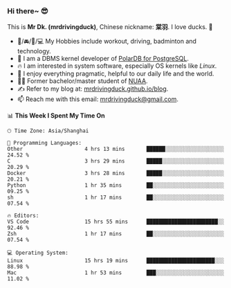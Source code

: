 ### Hi there~ 😎

This is **Mr Dk. (mrdrivingduck)**, Chinese nickname: **棠羽**. I love ducks. 🦆

- 💪/🚘/🏸/💻 My Hobbies include workout, driving, badminton and technology.
- 🍊 I am a DBMS kernel developer of [PolarDB for PostgreSQL](https://github.com/ApsaraDB/PolarDB-for-PostgreSQL).
- 🔥 I am interested in system software, especially OS kernels like *Linux*.
- 🔧 I enjoy everything pragmatic, helpful to our daily life and the world.
- 👨‍🎓 Former bachelor/master student of [NUAA](https://en.wikipedia.org/wiki/Nanjing_University_of_Aeronautics_and_Astronautics).
- ✍ Refer to my blog at: [mrdrivingduck.github.io/blog](https://mrdrivingduck.github.io/blog/).
- 📫 Reach me with this email: [mrdrivingduck@gmail.com](mailto:mrdrivingduck@gmail.com).

<!--START_SECTION:waka-->
📊 **This Week I Spent My Time On** 

```text
🕑︎ Time Zone: Asia/Shanghai

💬 Programming Languages: 
Other                    4 hrs 13 mins       ██████░░░░░░░░░░░░░░░░░░░   24.52 % 
C                        3 hrs 29 mins       █████░░░░░░░░░░░░░░░░░░░░   20.29 % 
Docker                   3 hrs 28 mins       █████░░░░░░░░░░░░░░░░░░░░   20.21 % 
Python                   1 hr 35 mins        ██░░░░░░░░░░░░░░░░░░░░░░░   09.25 % 
sh                       1 hr 17 mins        ██░░░░░░░░░░░░░░░░░░░░░░░   07.54 % 

🔥 Editors: 
VS Code                  15 hrs 55 mins      ███████████████████████░░   92.46 % 
Zsh                      1 hr 17 mins        ██░░░░░░░░░░░░░░░░░░░░░░░   07.54 % 

💻 Operating System: 
Linux                    15 hrs 19 mins      ██████████████████████░░░   88.98 % 
Mac                      1 hr 53 mins        ███░░░░░░░░░░░░░░░░░░░░░░   11.02 % 
```


<!--END_SECTION:waka-->

<!-- ![Mr Dk.'s GitHub Stats](https://github-readme-stats.vercel.app/api?username=mrdrivingduck&count_private&show_icons=true&theme=buefy) -->

<!-- ![Most Used Languages](https://github-readme-stats.vercel.app/api/top-langs/?username=mrdrivingduck&exclude_repo=mips32-CPU,snort-tcp-socket&theme=buefy&layout=compact&langs_count=10) -->


<!--
**mrdrivingduck/mrdrivingduck** is a ✨ _special_ ✨ repository because its `README.md` (this file) appears on your GitHub profile.

Here are some ideas to get you started:

- 🔭 I’m currently working on ...
- 🌱 I’m currently learning ...
- 👯 I’m looking to collaborate on ...
- 🤔 I’m looking for help with ...
- 💬 Ask me about ...
- 📫 How to reach me: ...
- 😄 Pronouns: ...
- ⚡ Fun fact: ...
-->
